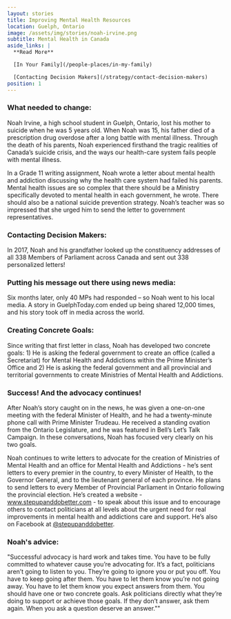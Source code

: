 ```yaml
---
layout: stories
title: Improving Mental Health Resources 
location: Guelph, Ontario
image: /assets/img/stories/noah-irvine.png
subtitle: Mental Health in Canada
aside_links: |
  **Read More**

  [In Your Family](/people-places/in-my-family)

  [Contacting Decision Makers](/strategy/contact-decision-makers)
position: 1
---
```

### What needed to change:

Noah Irvine, a high school student in Guelph, Ontario, lost his mother to suicide when he was 5 years old. When Noah was 15, his father died of a prescription drug overdose after a long battle with mental illness. Through the death of his parents, Noah experienced firsthand the tragic realities of Canada’s suicide crisis, and the ways our health-care system fails people with mental illness.

In a Grade 11 writing assignment, Noah wrote a letter about mental health and addiction discussing why the health care system had failed his parents. Mental health issues are so complex that there should be a Ministry specifically devoted to mental health in each government, he wrote. There should also be a national suicide prevention strategy. Noah’s teacher was so impressed that she urged him to send the letter to government representatives.

### Contacting Decision Makers:

In 2017, Noah and his grandfather looked up the constituency addresses of all 338 Members of Parliament across Canada and sent out 338 personalized letters!

### Putting his message out there using news media:

Six months later, only 40 MPs had responded – so Noah went to his local media. A story in GuelphToday.com ended up being shared 12,000 times, and his story took off in media across the world.

### Creating Concrete Goals:

Since writing that first letter in class, Noah has developed two concrete goals: 1) He is asking the federal government to create an office (called a Secretariat) for Mental Health and Addictions within the Prime Minister’s Office and 2) He is asking the federal government and all provincial and territorial governments to create Ministries of Mental Health and Addictions.


### Success! And the advocacy continues!

After Noah’s story caught on in the news, he was given a one-on-one meeting with the federal Minister of Health, and he had a twenty-minute phone call with Prime Minister Trudeau. He received a standing ovation from the Ontario Legislature, and he was featured in Bell’s Let’s Talk Campaign. In these conversations, Noah has focused very clearly on his two goals.

Noah continues to write letters to advocate for the creation of Ministries of Mental Health and an office for Mental Health and Addictions - he’s sent letters to every premier in the country, to every Minister of Health, to the Governor General, and to the lieutenant general of each province. He plans to send letters to every Member of Provincial Parliament in Ontario following the provincial election. He’s created a website - www.stepupanddobetter.com - to speak about this issue and to encourage others to contact politicians at all levels about the urgent need for real improvements in mental health and addictions care and support. He’s also on Facebook at [@stepupanddobetter](https://www.facebook.com/stepupanddobetter/).


### Noah's advice:

"Successful advocacy is hard work and takes time. You have to be fully committed to whatever cause you’re advocating for. It’s a fact, politicians aren’t going to listen to you. They’re going to ignore you or put you off. You have to keep going after them. You have to let them know you’re not going away. You have to let them know you expect answers from them. You should have one or two concrete goals. Ask politicians directly what they’re doing to support or achieve those goals. If they don’t answer, ask them again. When you ask a question deserve an answer.""
